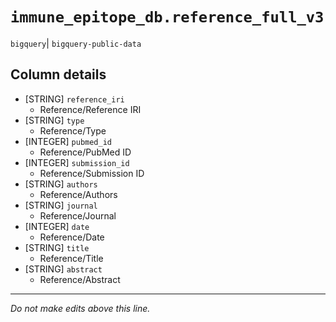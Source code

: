 # `immune_epitope_db.reference_full_v3`
`bigquery`| `bigquery-public-data`

## Column details
* [STRING]    `reference_iri`
  - Reference/Reference IRI
* [STRING]    `type`
  - Reference/Type
* [INTEGER]   `pubmed_id`
  - Reference/PubMed ID
* [INTEGER]   `submission_id`
  - Reference/Submission ID
* [STRING]    `authors`
  - Reference/Authors
* [STRING]    `journal`
  - Reference/Journal
* [INTEGER]   `date`
  - Reference/Date
* [STRING]    `title`
  - Reference/Title
* [STRING]    `abstract`
  - Reference/Abstract

-------------------------------------------------------------------------------
*Do not make edits above this line.*
